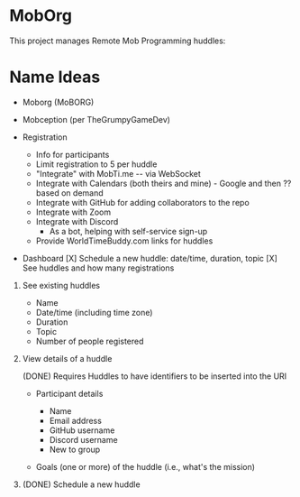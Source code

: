 # MobOrg

This project manages Remote Mob Programming huddles:

# Name Ideas

* Moborg (MoBORG)
* Mobception (per TheGrumpyGameDev)

* Registration
    + Info for participants
    + Limit registration to 5 per huddle
    - "Integrate" with MobTi.me -- via WebSocket
    - Integrate with Calendars (both theirs and mine) - Google and then ?? based on demand
    - Integrate with GitHub for adding collaborators to the repo
    - Integrate with Zoom
    - Integrate with Discord
      - As a bot, helping with self-service sign-up
    - Provide WorldTimeBuddy.com links for huddles

* Dashboard
    [X] Schedule a new huddle: date/time, duration, topic
    [X] See huddles and how many registrations

1. See existing huddles
    - Name
    - Date/time (including time zone)
    - Duration
    - Topic
    - Number of people registered

1. View details of a huddle
   
   (DONE) Requires Huddles to have identifiers to be inserted into the URI

    - Participant details
      - Name
      - Email address 
      - GitHub username
      - Discord username
      - New to group

    - Goals (one or more) of the huddle (i.e., what's the mission)

1. (DONE) Schedule a new huddle
